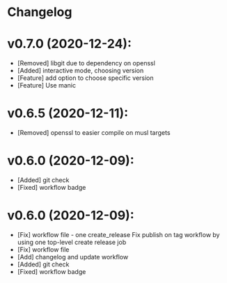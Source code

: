 # Changelog


# v0.7.0 (2020-12-24):
- [Removed] libgit due to dependency on openssl
- [Added] interactive mode, choosing version
- [Feature] add option to choose specific version
- [Feature] Use manic

# v0.6.5 (2020-12-11):
- [Removed] openssl to easier compile on musl targets

# v0.6.0 (2020-12-09):
- [Added] git check
- [Fixed] workflow badge


# v0.6.0 (2020-12-09):
- [Fix] workflow file - one create_release
    Fix publish on tag workflow by using one top-level create release job
- [Fix] workflow file
- [Add] changelog and update workflow
- [Added] git check
- [Fixed] workflow badge
